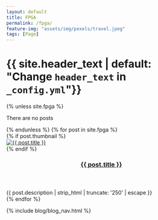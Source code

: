 ```yaml
---
layout: default
title: FPGA
permalink: /fpga/
feature-img: "assets/img/pexels/travel.jpeg"
tags: [Page]
---
```

<div id="main" class="call-out"
      style="background-image: url('{{ site.header_feature_image | relative_url }}')">
    <h1> {{ site.header_text | default: "Change <code>header_text</code> in <code>_config.yml</code>"}} </h1>
</div>


<div class="posts">
    {% unless site.fpga %}
    <article><section class="post-content"><p>There are no posts</p></section></article>
    {% endunless %}
    {% for post in site.fpga %}
    <div class="post-teaser">
        {% if post.thumbnail %}
        <div class="post-img">
            <a aria-label="{{ post.title }}" href="{{ post.url | relative_url }}">
                <img alt="{{ post.title }}" src="{{ post.thumbnail | relative_url }}">
            </a>
        </div>
        {% endif %}
        <span>
          <header>
            <h3>
              <a aria-label="{{ post.title }}" class="post-link" href="{{ post.url | relative_url }}">
                {{ post.title }}
              </a>
            </h3>
          </header>
              <div class="excerpt">
                     {{ post.description | strip_html | truncate: '250' | escape }}
              </div>
      </span>
    </div>
    {% endfor %}
</div>

{% include blog/blog_nav.html %}